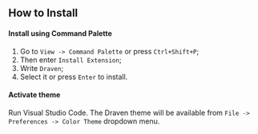 ## How to Install

#### Install using Command Palette

1.  Go to `View -> Command Palette` or press `Ctrl+Shift+P`;
2.  Then enter `Install Extension`;
3.  Write `Draven`;
4.  Select it or press `Enter` to install.

#### Activate theme

Run Visual Studio Code. The Draven theme will be available from `File -> Preferences -> Color Theme` dropdown menu.
